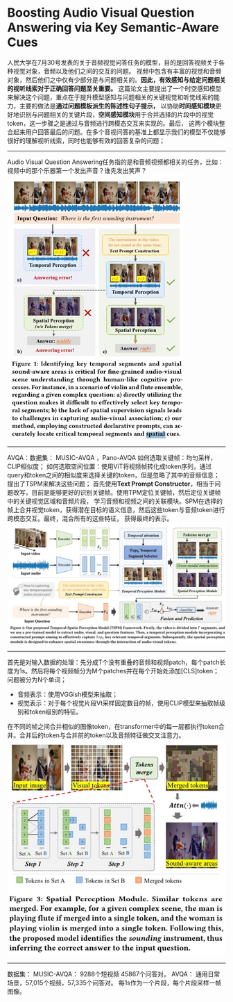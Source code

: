 # Boosting Audio Visual Question Answering via Key Semantic-Aware Cues
人民大学在7月30号发表的关于音频视觉问答任务的模型，目的是回答视频关于各种视觉对象，音频以及他们之间的交互的问题。
视频中包含有丰富的视觉和音频对象，然后他们之中仅有少部分是与问题相关的。**因此，有效感知与给定问题相关的视听线索对于正确回答问题至关重要。**
这篇论文主要提出了一个时空感知模型来解决这个问题，重点在于提升模型感知与问题相关的关键视觉和听觉线索的能力，主要的做法是**通过问题模板派生的陈述性句子提示，**
以协助**时间感知模块**更好地识别与问题相关的关键片段，**空间感知模块**用于合并选择的片段中的视觉token，这一步骤之是通过与音频进行跨模态交互来实现的。最后，
这两个模块整合起来用户回答最后的问题。在多个音视问答的基准上都显示我们的模型不仅能够很好的理解视听线索，同时也能够有效的回答复杂的问题；
***
Audio Visual Question Answering任务指的是和音频视频都相关的任务，比如：视频中的那个乐器第一个发出声音？谁先发出笑声？
![img.png](./images/img.png)
***
AVQA：数据集： MUSIC-AVQA ，Pano-AVQA
如何选取关键帧：均匀采样，CLIP相似度；
如何选取空间位置：使用ViT将视频帧转化成token序列，通过query和token之间的相似度来选择关键的token，但是忽略了其中的音频信息；
提出了TSPM来解决这些问题；
首先使用**Text Prompt Constructor**，相当于问题改写，目前是能够更好的识别关键帧。使用TPM定位关键帧，然后定位关键帧中的关键视觉区域和音频片段，
学习音频和视频之间的关联模块。SPM在选择的帧上合并视觉token，获得潜在目标的语义信息，然后这些token与音频token进行跨模态交互。最终，混合所有的这些特征，
获得最终的表示。
![img_1.png](./images/img_1.png)
***
首先是对输入数据的处理：先分成T个没有重叠的音频和视频patch，每个patch长度为1s。然后将每个视频帧分为M个patches并在每个开始处添加[CLS]token；
问题被分为N个单词；
* 音频表示：使用VGGish模型来抽取；
* 视觉表示：对于每个视觉片段Vt采样固定数目的帧，使用CLIP模型来抽取帧级别和token级别的特征。

在不同的帧之间合并相似的图像token，在transformer中的每一层都执行token合并。合并后的token与合并前的token以及音频特征做交叉注意力。
![img_2.png](./images/img_2.png)
***
数据集：
MUSIC-AVQA： 9288个短视频 45867个问答对。
AVQA： 通用日常场景，57,015个视频，57,335个问答对。
每1s作为一个片段，每个片段采样一帧图像。